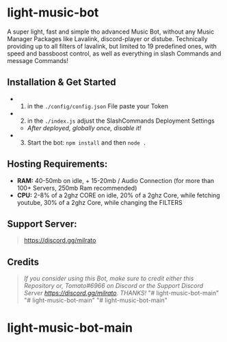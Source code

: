 # light-music-bot
A super light, fast and simple tho advanced Music Bot, without any Music Manager Packages like Lavalink, discord-player or distube. Technically providing up to all filters of lavalink, but limited to 19 predefined ones, with speed and bassboost control, as well as everything in slash Commands and message Commands!

## Installation & Get Started

- 1. in the `./config/config.json` File paste your Token
- 2. in the `./index.js` adjust the SlashCommands Deployment Settings
  - *After deployed, globally once, disable it!*
- 3. Start the bot: `npm install` and then `node .`

## Hosting Requirements:

- **RAM:** 40-50mb on idle, + 15-20mb / Audio Connection (for more than 100+ Servers, 250mb Ram recommended)
- **CPU:** 2-8% of a 2ghz CORE on idle, 20% of a 2ghz Core, while fetching youtube, 30% of a 2ghz Core, while changing the FILTERS

## Support Server:

> https://discord.gg/milrato

## Credits

> *If you consider using this Bot, make sure to credit either this Repository or, Tomato#6966 on Discord or the Support Discord Server https://discord.gg/milrato. THANKS!*
"# light-music-bot-main" 
"# light-music-bot-main" 
"# light-music-bot-main" 
# light-music-bot-main
